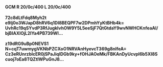 #### GCM R 20/0c/400 L 20/0c/400
**72c8dLtFdq8Myh2t**<br/>**e9lj0o3WJapD8hRV6q1Dl8BEQPF7w2DPmhYyKtBHb4k=**<br/>**UvhRc19qSYvdP3RfJugklvhOW9Y5L5eeSjF7QtGtdaY9wvNWHCKnfeaAl/bjBlAXIOjL2IYa4PB739WI...**<br/><br/>
**z19dRG9uBp0NEVS1**<br/>**N+cqT7uwmygVKNbPZCXoO1NRVAnHyevcT369g8nIfeA=**<br/>**Cz3eRUnrzblcER0jSPaJiqlDGb9ky+fOHJAOeMk/FBKAnDyUcvpl6b5Xl8Scuoj7oEa8TQZtIWPuGnJ8...**